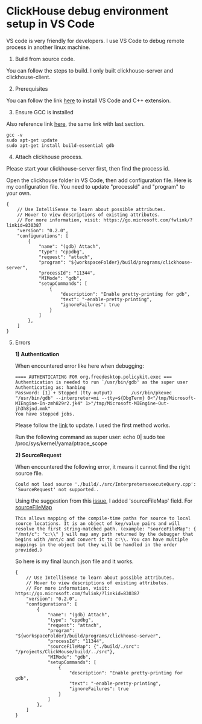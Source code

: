 # ClickHouse debug environment setup in VS Code
VS code is very friendly for developers. I use VS Code to debug remote process in another linux machine.

1. Build from source code.

You can follow the steps to build. I only built clickhouse-server and clickhouse-client.

2. Prerequisites

You can follow the link [here](https://code.visualstudio.com/docs/cpp/config-linux) to install VS Code and C++ extension.

3. Ensure GCC is installed

Also reference link [here](https://code.visualstudio.com/docs/cpp/config-linux), the same link with last section.

```
gcc -v
sudo apt-get update
sudo apt-get install build-essential gdb
```

4. Attach clickhouse process.

Please start your clickhouse-server first, then find the process id.

Open the clickhouse folder in VS Code, then add configuration file. Here is my configuration file. You need to update "processId" and "program" to your own.


```
{
    // Use IntelliSense to learn about possible attributes.
    // Hover to view descriptions of existing attributes.
    // For more information, visit: https://go.microsoft.com/fwlink/?linkid=830387
    "version": "0.2.0",
    "configurations": [
        {
            "name": "(gdb) Attach",
            "type": "cppdbg",
            "request": "attach",
            "program": "${workspaceFolder}/build/programs/clickhouse-server",
            "processId": "11344",
            "MIMode": "gdb",
            "setupCommands": [
                {
                    "description": "Enable pretty-printing for gdb",
                    "text": "-enable-pretty-printing",
                    "ignoreFailures": true
                }
            ]
        },
    ]
}
```
5. Errors

    **1) Authentication**

    When encountered error like here when debugging:

    ```
    ==== AUTHENTICATING FOR org.freedesktop.policykit.exec ===
    Authentication is needed to run `/usr/bin/gdb' as the super user
    Authenticating as: hanbing
    Password: [1] + Stopped (tty output)       /usr/bin/pkexec "/usr/bin/gdb" --interpreter=mi --tty=${DbgTerm} 0<"/tmp/Microsoft-MIEngine-In-zmh829r2.jk4" 1>"/tmp/Microsoft-MIEngine-Out-jh3h8jnd.mmk"
    You have stopped jobs.
    ```

    Please follow the [link](https://github.com/Microsoft/MIEngine/wiki/Troubleshoot-attaching-to-processes-using-GDB) to update.  I used the first method works.

    Run the following command as super user: echo 0| sudo tee /proc/sys/kernel/yama/ptrace_scope


    **2) SourceRequest**

    When encountered the following error, it means it cannot find the right source file.

    ```
    Could not load source './build/./src/InterpretersexecuteQuery.cpp': 'SourceRequest' not supported..
    ```

    Using the suggestion from this [issue](https://github.com/microsoft/vscode-cpptools/issues/3831), I added 'sourceFileMap' field. For [sourceFileMap](https://code.visualstudio.com/docs/cpp/launch-json-reference)

    ```
    This allows mapping of the compile-time paths for source to local source locations. It is an object of key/value pairs and will resolve the first string-matched path. (example: "sourceFileMap": { "/mnt/c": "c:\\" } will map any path returned by the debugger that begins with /mnt/c and convert it to c:\\. You can have multiple mappings in the object but they will be handled in the order provided.)
    ```

    So here is my final launch.json file and it works.

    ```
    {
        // Use IntelliSense to learn about possible attributes.
        // Hover to view descriptions of existing attributes.
        // For more information, visit: https://go.microsoft.com/fwlink/?linkid=830387
        "version": "0.2.0",
        "configurations": [
            {
                "name": "(gdb) Attach",
                "type": "cppdbg",
                "request": "attach",
                "program": "${workspaceFolder}/build/programs/clickhouse-server",
                "processId": "11344",
                "sourceFileMap": {"./build/./src": "/projects/ClickHouse/build/../src"},
                "MIMode": "gdb",
                "setupCommands": [
                    {
                        "description": "Enable pretty-printing for gdb",
                        "text": "-enable-pretty-printing",
                        "ignoreFailures": true
                    }
                ]
            },
        ]
    }
    ```
